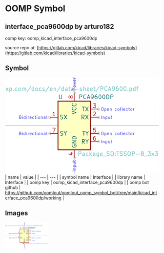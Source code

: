 # OOMP Symbol  
## interface_pca9600dp  by arturo182  
  
oomp key: oomp_kicad_interface_pca9600dp  
  
source repo at: [https://gitlab.com/kicad/libraries/kicad-symbols](https://gitlab.com/kicad/libraries/kicad-symbols)  
## Symbol  
  
[![working.png](working_600.png)](working.png)  
| name | value | 
| --- | --- | 
| symbol name | Interface | 
| library name | Interface | 
| oomp key | oomp_kicad_interface_pca9600dp | 
| oomp bot github | https://github.com/oomlout/oomlout_oomp_symbol_bot/tree/main/kicad_interface_pca9600dp/working | 
## Images  
  
[![working.png](working_140.png)](working.png)  
